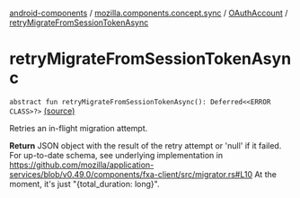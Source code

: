 [android-components](../../index.md) / [mozilla.components.concept.sync](../index.md) / [OAuthAccount](index.md) / [retryMigrateFromSessionTokenAsync](./retry-migrate-from-session-token-async.md)

# retryMigrateFromSessionTokenAsync

`abstract fun retryMigrateFromSessionTokenAsync(): Deferred<<ERROR CLASS>?>` [(source)](https://github.com/mozilla-mobile/android-components/blob/master/components/concept/sync/src/main/java/mozilla/components/concept/sync/OAuthAccount.kt#L217)

Retries an in-flight migration attempt.

**Return**
JSON object with the result of the retry attempt or 'null' if it failed.
For up-to-date schema, see underlying implementation in https://github.com/mozilla/application-services/blob/v0.49.0/components/fxa-client/src/migrator.rs#L10
At the moment, it's just "{total_duration: long}".

